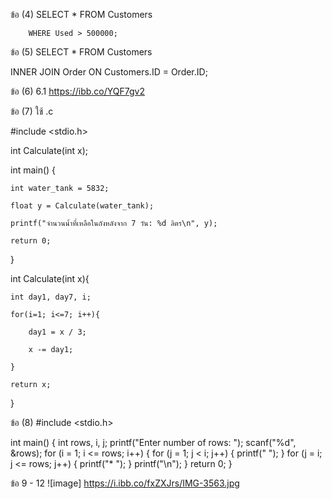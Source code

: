 ข้อ (4)  SELECT * FROM Customers

        WHERE Used > 500000;

ข้อ (5)  SELECT * FROM Customers

INNER JOIN Order ON Customers.ID = Order.ID;

ข้อ (6) 6.1 https://ibb.co/YQF7gv2

ข้อ (7) ใช้ .c 

#include <stdio.h>

int Calculate(int x);

int main() {

    int water_tank = 5832;
    
    float y = Calculate(water_tank);
    
    printf("จำนวนน้ำที่เหลือในถังหลังจาก 7 วัน: %d ลิตร\n", y);
    
    return 0;
    
}

int Calculate(int x){

    int day1, day7, i;
    
    for(i=1; i<=7; i++){
    
        day1 = x / 3;
        
        x -= day1; 
        
    }
    
    return x;
    
}

ข้อ (8)
#include <stdio.h>

int main() {
    int rows, i, j;
    printf("Enter number of rows: ");
    scanf("%d", &rows);
    for (i = 1; i <= rows; i++) {
        for (j = 1; j < i; j++) {
            printf(" ");
        }
        for (j = i; j <= rows; j++) {
            printf("* ");
        }
        printf("\n");
    }
    return 0;
}


ข้อ 9 - 12 ![image] https://i.ibb.co/fxZXJrs/IMG-3563.jpg
